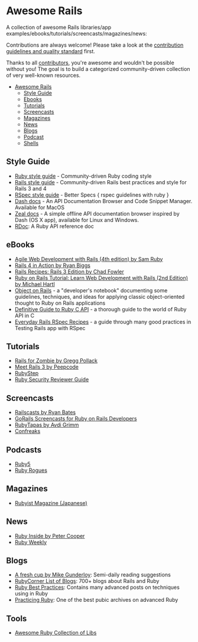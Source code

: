 # Awesome Rails

A collection of awesome Rails libraries/app examples/ebooks/tutorials/screencasts/magazines/news:


Contributions are always welcome! Please take a look at the [contribution guidelines and quality standard](https://github.com/ruby-vietnam/awesome-rails/blob/master/CONTRIBUTING.md) first.

Thanks to all [contributors](https://github.com/ruby-vietnam/awesome-rails/graphs/contributors), you're awesome and wouldn't be possible without you! The goal is to build a categorized community-driven collection of very well-known resources.

* [Awesome Rails](#awesome-rails)
  * [Style Guide](#style-guide)
  * [Ebooks](#ebooks)
  * [Tutorials](#tutorials)
  * [Screencasts](#screencasts)
  * [Magazines](#magazines)
  * [News](#news)
  * [Blogs](#blogs)
  * [Podcast](#podcasts)
  * [Shells](https://github.com/alebcay/awesome-shell)

## Style Guide

* [Ruby style guide](https://github.com/bbatsov/ruby-style-guide) - Community-driven Ruby coding style
* [Rails style guide](https://github.com/bbatsov/rails-style-guide) - Community-driven Rails best practices and style for Rails 3 and 4
* [RSpec style guide](https://github.com/andreareginato/betterspecs) - Better Specs { rspec guidelines with ruby }
* [Dash docs](http://kapeli.com/dash) - An API Documentation Browser and Code Snippet Manager. Available for MacOS
* [Zeal docs](http://zealdocs.org/) - A simple offline API documentation browser inspired by Dash (OS X app), available for Linux and Windows.
* [RDoc](www.ruby-doc.org): A Ruby API reference doc


## eBooks

* [Agile Web Development with Rails (4th edition) by Sam Ruby](http://pragprog.com/book/rails4/agile-web-development-with-rails)
* [Rails 4 in Action by Ryan Biggs](http://www.manning.com/bigg2/)
* [Rails Recipes: Rails 3 Edition by Chad Fowler](http://pragprog.com/book/rr2/rails-recipes)
* [Ruby on Rails Tutorial: Learn Web Development with Rails (2nd Edition) by Michael Hartl](http://ruby.railstutorial.org/)
* [Object on Rails](http://objectsonrails.com) - a "developer's notebook"
documenting some guidelines, techniques, and ideas for applying classic
object-oriented thought to Ruby on Rails applications
* [Definitive Guide to Ruby C API](http://silverhammermba.github.io/emberb/c/) - a thorough guide
to the world of Ruby API in C
* [Everyday Rails RSpec Recipes](https://leanpub.com/everydayrailsrspec) - a guide through many good practices in Testing Rails app with RSpec

## Tutorials

* [Rails for Zombie by Gregg Pollack](http://www.codeschool.com/courses/rails-for-zombies)
* [Meet Rails 3 by Peepcode](https://peepcode.com/products/meet-rails-3-i)
* [RubyStep](http://patmaddox.com/rubysteps/)
* [Ruby Security Reviewer Guide](https://code.google.com/p/ruby-security/wiki/Guide)

## Screencasts

* [Railscasts by Ryan Bates](http://railscasts.com/)
* [GoRails Screencasts for Ruby on Rails Developers](https://gorails.com/)
* [RubyTapas by Avdi Grimm](http://www.rubytapas.com)
* [Confreaks](http://confreaks.com)

## Podcasts

* [Ruby5](http://ruby5.envylabs.com)
* [Ruby Rogues](http://rubyrogues.com)

## Magazines

* [Rubyist Magazine (Japanese)](http://magazine.rubyist.net/)

## News

* [Ruby Inside by Peter Cooper](http://www.rubyinside.com/)
* [Ruby Weekly](http://rubyweekly.com)

## Blogs

* [A fresh cup by Mike Gunderloy](http://afreshcup.com/): Semi-daily reading suggestions
* [RubyCorner List of Blogs](http://rubycorner.com/blogs/registered): 700+ blogs about Rails and Ruby
* [Ruby Best Practices](http://blog.rubybestpractices.com): Contains many advanced posts on techniques using in Ruby
* [Practicing Ruby](https://practicingruby.com): One of the best pubic archives on advanced Ruby

## Tools

* [Awesome Ruby Collection of Libs](https://github.com/markets/awesome-ruby)
